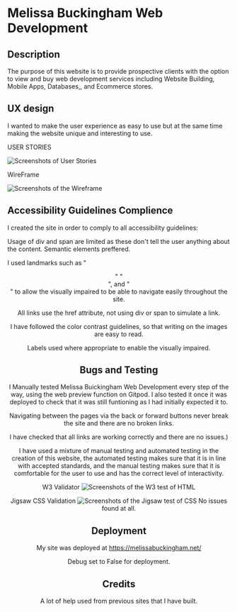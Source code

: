 # Melissa Buckingham Web Development
## Description
The purpose of this website is to provide prospective clients with the option to view and buy web development services including Website Building, Mobile Apps, Databases,, and Ecommerce stores.

 
## UX design

I wanted to make the user experience as easy to use but at the same time making the website unique and interesting to use. 



USER STORIES

![Screenshots of User Stories](/media/UserStories.png "User Stories")

WireFrame

![Screenshots of the Wireframe](/media/WireFrame.png "Wireframe")



## Accessibility Guidelines Complience

I created the site in order to comply to all accessibility guidelines:

Usage of div and span are limited as these don't tell the user anything about the content. Semantic elements preffered.

I used landmarks such as "<header>" "<section>", and "<footer>" to allow the visually impaired to be able to navigate easily throughout the site.

All links use the href attribute, not using div or span to simulate a link.

I have followed the color contrast guidelines, so that writing on the images are easy to read.

Labels used where appropriate to enable the visually impaired.



## Bugs and Testing

I Manually tested Melissa Buickingham Web Development every step of the way, using the web preview function on Gitpod. I also tested it once it was deployed to check that it was still funtioning as I had initially expected it to.

Navigating between the pages via the back or forward buttons never break the site and there are no broken links.

I have checked that all links are working correctly and there are no issues.)

I have used a mixture of manual testing and automated testing in the creation of this website, the automated testing makes sure that it is in line with accepted standards, and the manual testing makes sure that it is comfortable for the user to use and has the correct level of interactivity.

W3 Validator
![Screenshots of the W3 test of HTML](/media/W3Validator.png "W3 Validation HTML")

Jigsaw CSS Validation
![Screenshots of the Jigsaw test of CSS](/media/Jigsaw.png "Jigsaw Validation CSS")
No issues found at all.


## Deployment
My site was deployed at https://melissabuckingham.net/

Debug set to False for deployment.


## Credits

A lot of help used from previous sites that I have built.